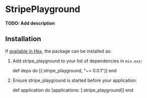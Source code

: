 # StripePlayground

**TODO: Add description**

## Installation

If [available in Hex](https://hex.pm/docs/publish), the package can be installed as:

  1. Add stripe_playground to your list of dependencies in `mix.exs`:

        def deps do
          [{:stripe_playground, "~> 0.0.1"}]
        end

  2. Ensure stripe_playground is started before your application:

        def application do
          [applications: [:stripe_playground]]
        end

